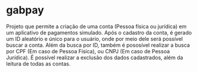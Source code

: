 # gabpay

Projeto que permite a criação de uma conta (Pessoa física ou jurídica) em um aplicativo de pagamentos simulado.
Após o cadastro da conta, é gerado um ID aleatório e único para o usuário, onde por meio dele será possível buscar a conta. Além da busca por ID, também é pososível realizar a busca por CPF (Em caso de Pessoa Física), ou CNPJ (Em caso de Pessoa Jurídica).
É possível realizar a exclusão dos dados cadastrados, além da leitura de todas as contas.
